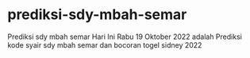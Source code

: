 # prediksi-sdy-mbah-semar
Prediksi sdy mbah semar Hari Ini Rabu 19 Oktober 2022 adalah Prediksi kode syair sdy mbah semar dan bocoran togel sidney 2022

